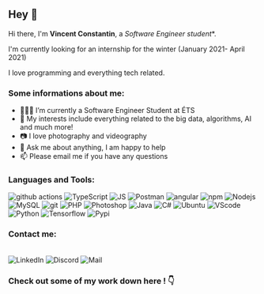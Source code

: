 ## Hey 👋

Hi there, I'm **Vincent Constantin**, a *Software Engineer student**.

I'm currently looking for an internship for the winter (January 2021- April 2021)

I love programming and everything tech related.

### Some informations about me:

- 👨🏽‍💻 I’m currently a Software Engineer Student at ÉTS
- 🤔 My interests include everything related to the big data, algorithms, AI and much more!
- 📷 I love photography and videography
- 💬 Ask me about anything, I am happy to help
- 📫 Please email me if you have any questions

### Languages and Tools:
<p>
    <img alt="github actions" src="https://img.shields.io/badge/-Github_Actions-000?style=for-the-badge&logo=github&logoColor=white" />
    <img alt="TypeScript" src="https://img.shields.io/badge/-TypeScript-007ACC?style=for-the-badge&logo=typescript&logoColor=white" />
    <img alt="JS" src="https://img.shields.io/badge/-JavaScript-yellow?style=for-the-badge&logo=javascript&logoColor=white" />
    <img alt="Postman" src="https://img.shields.io/badge/-Postman-FF6C37?style=for-the-badge&logo=postman&logoColor=white" />
    <img alt="angular" src="https://img.shields.io/badge/-Angular-DD0031?style=for-the-badge&logo=angular&logoColor=white" />
    <img alt="npm" src="https://img.shields.io/badge/-NPM-CB3837?style=for-the-badge&logo=npm&logoColor=white" />
    <img alt="Nodejs" src="https://img.shields.io/badge/-Nodejs-43853d?style=for-the-badge&logo=Node.js&logoColor=white" />
    <img alt="MySQL" src="https://img.shields.io/badge/-MySQL-4479A1?style=for-the-badge&logo=Mysql&logoColor=white" />
    <img alt="git" src="https://img.shields.io/badge/-Git-F05032?style=for-the-badge&logo=git&logoColor=white" />
    <img alt="PHP" src="https://img.shields.io/badge/-php-777BB4?style=for-the-badge&logo=php&logoColor=white" />
    <img alt="Photoshop" src="https://img.shields.io/badge/-PS-31A8FF?style=for-the-badge&logo=adobe+photoshop&logoColor=white" />
    <img alt="Java" src="https://img.shields.io/badge/-Java-fa1148?style=for-the-badge&logo=java&logoColor=white" />
    <img alt="C#" src="https://img.shields.io/badge/-C%23-purple?style=for-the-badge&logo=c+sharp&logoColor=white" />
    <img alt="Ubuntu" src="https://img.shields.io/badge/-Ubuntu-E95420?style=for-the-badge&logo=ubuntu&logoColor=white" />
    <img alt="VScode" src="https://img.shields.io/badge/-VSCode-007ACC?style=for-the-badge&logo=visual+studio+code&logoColor=white" />
    <img alt="Python" src="https://img.shields.io/badge/-python-black?style=for-the-badge&logo=python&logoColor=white" />
    <img alt="Tensorflow" src="https://img.shields.io/badge/-Tensorflow-gray?style=for-the-badge&logo=Tensorflow&logoColor=white" />
    <img alt="Pypi" src="https://img.shields.io/badge/-PyPi-3775A9?style=for-the-badge&logo=pyPi&logoColor=white" />
</P>

### Contact me:
<br> 
  <a href="https://www.linkedin.com/in/vincent-constantin-88241b154/" style="text-decoration: none">
    <img alt="LinkedIn" src="https://img.shields.io/badge/-LinkedIn-0077B5?style=for-the-badge&logo=linkedin&logoColor=white" />
  </a>
  <a href="https://discordapp.com/channels/@me/" style="text-decoration: none">
    <img alt="Discord" src="https://img.shields.io/badge/-Instagram-7289DA?style=for-the-badge&logo=instagram&logoColor=white" />
  </a>
  <a href="mailto:vin.constantin@gmail.com" style="text-decoration: none">
    <img alt="Mail" src="https://img.shields.io/badge/-Email-D14836?style=for-the-badge&logo=mail.ru&logoColor=white" />
  </a>
<br>

### Check out some of my work down here ! 👇
